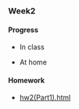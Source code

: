 ### Week2
#### Progress
* In class<br />

* At home
#### Homework
* [hw2(Part1).html](https://bourbon0212.github.io/NTU-CS-X/Week1/hw2_part1.html)
